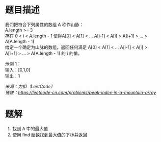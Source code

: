 # 题目描述
我们把符合下列属性的数组 A 称作山脉：  
A.length >= 3  
存在 0 < i < A.length - 1 使得A[0] < A[1] < ... A[i-1] < A[i] > A[i+1] > ... > A[A.length - 1]  
给定一个确定为山脉的数组，返回任何满足 A[0] < A[1] < ... A[i-1] < A[i] > A[i+1] > ... > A[A.length - 1] 的 i 的值。  

示例 1：  
输入：[0,1,0]  
输出：1  

*来源：力扣（LeetCode）  
链接：https://leetcode-cn.com/problems/peak-index-in-a-mountain-array*  


# 题解
1. 找到 A 中的最大值
2. 使用 find 函数找到最大值的下标并返回
